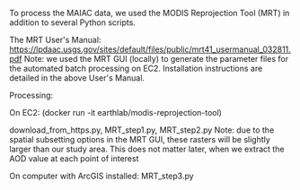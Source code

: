 To process the MAIAC data, we used the MODIS Reprojection Tool (MRT) in addition to several Python scripts.

The MRT User's Manual: https://lpdaac.usgs.gov/sites/default/files/public/mrt41_usermanual_032811.pdf
Note: we used the MRT GUI (locally) to generate the parameter files for the automated batch processing on EC2. 
Installation instructions are detailed in the above User's Manual. 

Processing:

On EC2: (docker run -it earthlab/modis-reprojection-tool)

download_from_https.py,
MRT_step1.py,
MRT_step2.py
Note: due to the spatial subsetting options in the MRT GUI, these rasters will be slightly larger than our study area. This does not matter later, when we extract the AOD value at each point of interest

On computer with ArcGIS installed:
MRT_step3.py
